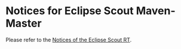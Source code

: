 # Notices for Eclipse Scout Maven-Master

Please refer to the [Notices of the Eclipse Scout RT](https://github.com/eclipse-scout/scout.rt/blob/releases/25.1/NOTICE.md).
